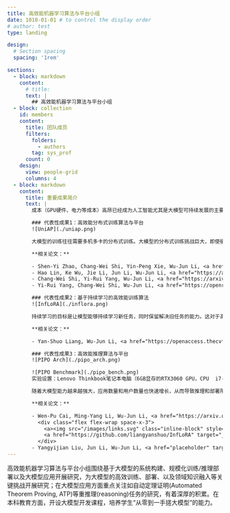```yaml
---
title: 高效能机器学习算法与平台小组
date: 1010-01-01 # to control the display order
# author: test
type: landing

design:
  # Section spacing
  spacing: '1rem'

sections:
  - block: markdown
    content:
      # title:
      text: |
        ## 高效能机器学习算法与平台小组
  - block: collection
    id: members
    content:
      title: 团队成员
      filters:
        folders:
          - authors
        tag: sys_prof
      count: 0
    design:
      view: people-grid
      columns: 4
  - block: markdown
    content:
      title: 重要成果简介
      text: |
        成本（GPU硬件、电力等成本）高昂已经成为人工智能尤其是大模型可持续发展的主要障碍之一。南京大学计算机学院研发了高效能训练和推理算法，通过算法创新提升了大模型训练和推理的速度从而降低成本，或者说在同样成本下通过算法创新可以训练更大更好的模型从而提升准确率。此外，基于创新的算法研发了大模型训练和推理系统与平台，支撑大模型的高准确率、低成本训练和部署。代表性成果如下：

        ### 代表性成果1：高效能分布式训练算法与平台
        ![UniAP](./uniap.png)

        大模型的训练往往需要多机多卡的分布式训练。大模型的分布式训练挑战巨大，即使硬件足够，很多人大概率（我们实验中验证有64%-87%的概率）会因为超参数设置（模型怎么切分和排布、数据怎么切分和排布等）不合理而根本跑不出结果。此外，很多人在碰到大模型训练慢时只会想到增加GPU等硬件，而忽略了或者根本没意识到分布式训练算法的作用。实际上，分布式训练算法会极大地影响硬件的算力利用率：也就是说，用同样的算力训练同一个模型，算力利用率高的分布式训练算法会比算力利用率低的算法速度快，最高可能会快数倍甚至数十倍以上；或者说，训练同一个模型，算力利用率高的分布式训练算法会比算力利用率低的算法成本低，最高可能会节省数倍甚至数十倍以上的算力成本。很多已有的分布式训练算法的算力利用率较低，甚至可能导致机器和GPU卡越多、训练速度越慢的结果。我们提出了一系列能提升算力利用率的高效能分布式训练算法，包括通信优化算法、异步算法、鲁棒容错算法和自动并行算法等。此外，我们还研发了高效能分布式训练平台UniAP，是首个能实现层类和层间并行策略联合优化的工作。给定模型和硬件平台，UniAP能够通过自动搜索找到最高效的分布式训练方案，既解决了效率和成本问题（我们实验中，只采用并行策略优化算法而不叠加其他优化算法的情况下比最差方案最高快9倍），也解决了很多人在大模型分布式训练时因为超参数设置（模型怎么切分和排布、数据怎么切分和排布等）不合理而根本跑不出结果的问题。我们还实现了UniAP跟国产AI计算卡的适配。相关工作为大模型训练的降本增效提供了核心技术和平台。

        **相关论文：**

        - Shen-Yi Zhao, Chang-Wei Shi, Yin-Peng Xie, Wu-Jun Li, <a href="https://arxiv.org/abs/2007.13985" target="_blank">Stochastic Normalized Gradient Descent with Momentum for Large-Batch Training</a>, in SCIENCE CHINA Information Sciences (SCIS) 2024.
        - Hao Lin, Ke Wu, Jie Li, Jun Li, Wu-Jun Li, <a href="https://arxiv.org/abs/2307.16375" target="_blank">UniAP: Unifying Inter- and Intra-Layer Automatic Parallelism by Mixed Integer Quadratic Programming</a>, in arXiv 2023.
        - Chang-Wei Shi, Yi-Rui Yang, Wu-Jun Li, <a href="https://arxiv.org/abs/2407.19234" target="_blank">Ordered Momentum for Asynchronous SGD</a>, in Advances in Neural Information Processing Systems (NeurIPS) 2024.
        - Yi-Rui Yang, Chang-Wei Shi, Wu-Jun Li, <a href="https://openreview.net/forum?id=wriKDQqiOQ" target="_blank">On the Effect of Batch Size in Byzantine-Robust Distributed Learning</a>, in The Twelfth International Conference on Learning Representations (ICLR) 2024.

        ### 代表性成果2：基于持续学习的高效能训练算法
        ![InfLoRA](./inflora.png)

        持续学习的目标是让模型能够持续学习新任务，同时保留解决旧任务的能力。这对于高效能训练大模型具有重要意义。目前，训练大模型通常需要依赖千卡甚至万卡 GPU 集群和海量数据，成本极为高昂。如果模型具备持续学习能力，新版本的大模型可以在旧版本的基础上进行增量训练，而无需重新回顾旧任务的数据，从而有望大幅降低训练开销。然而，现有的大模型缺乏持续学习能力，常常面临“灾难性遗忘”（Catastrophic Forgetting）问题，即在学习新任务后，由于参数发生改变，模型会丢失在旧任务上学到的知识，导致其在旧任务上的性能显著下降。为了实现持续学习，模型需要同时具备保持旧任务性能的能力（稳定性）和学习新任务的能力（可塑性）。实现持续学习将是推动大模型向更高效、更智能方向发展的关键。我们提出了一种新的基于参数高效微调的持续学习方法InfLoRA。InfLoRA向预训练模型中注入低秩分支重参数化预训练权重，并且我们的理论证明微调低秩分支等同于在一个由该低秩分支中的降维矩阵张成的子空间内直接微调预训练权重。然后，InfLoRA通过设计低秩分支中的降维矩阵来间接地设计该子空间，将其约束在一个不会干扰旧任务性能的范围内，从而在稳定性和可塑性之间做出良好的权衡，实现模型总体准确率的提升。InfLoRA是首个建立LoRA微调和全参数微调之间的关系、并基于此设计机制以克服遗忘的持续学习方法。相关工作从与分布式训练不同的角度为大模型训练的降本增效提供了核心技术。

        **相关论文：**

        - Yan-Shuo Liang, Wu-Jun Li, <a href="https://openaccess.thecvf.com/content/CVPR2024/html/Liang_InfLoRA_Interference-Free_Low-Rank_Adaptation_for_Continual_Learning_CVPR_2024_paper.html" target="_blank">InfLoRA: Interference-Free Low-Rank Adaptation for Continual Learning</a>, in Proceedings of the IEEE Conference on Computer Vision and Pattern Recognition (CVPR) 2024.

        ### 代表性成果3：高效能推理算法与平台
        ![PIPO Arch](./pipo_arch.png)

        ![PIPO Benchmark](./pipo_bench.png)
        实验设置：Lenovo Thinkbook笔记本电脑（6GB显存的RTX3060 GPU，CPU  i7-11800H @ 2.30Hz，16GB内存，1TB固态硬盘）；模型权重量化成INT4。

        随着大模型能力越来越强大，应用数量和用户数量也快速增长，从而导致推理和部署所需的硬件成本也快速增长。为了解决这一挑战，我们从模型压缩算法和推理系统架构上进行了创新，设计了高效能推理算法与平台。在模型压缩算法方面，我们提出了基于低秩字典的模型量化算法LCQ，可以让量化字典的秩大于1，而已有方法的量化字典的秩只能为1，LCQ通过增大量化字典的秩从而减小模型的量化损失，取得了比已有方法更高的准确率。在推理系统架构方面，卸载（Offloading）方法通过将部分模型存储在CPU内存甚至硬盘上，可以实现规模超出GPU显存容量的大模型的推理和部署。但现有Offloading框架（如FlexGen）因推理并发度低和硬盘利用不足，导致GPU利用率低从而严重限制推理性能。我们设计了叫做PIPO（Pipelined Offloading）的新型Offloading框架，可以根据输入模型和硬件系统的规格信息，自动求解最优的Offloading方案，从而可以选择合适的细粒度流水线策略。此外，PIPO还实现了数据传输的优化和CUDA底层计算内核的定制修改以提高推理并发程度，从而显著提升GPU利用率和推理吞吐量。实验表明，已有方法的GPU利用率不到40%，而PIPO可以将GPU利用率提升至90%以上，PIPO推理吞吐量（即推理速度）最高达到已有方法的3.1倍。相关工作为大模型推理和部署的降本增效提供了核心技术和平台。

        **相关论文：**

        - Wen-Pu Cai, Ming-Yang Li, Wu-Jun Li, <a href="https://arxiv.org/abs/2405.20973" target="_blank">LCQ: Low-Rank Codebook based Quantization for Large Language Models</a>, in arXiv 2024.
          <div class="flex flex-wrap space-x-3">
            <a><img src="/images/links.svg" class="inline-block" style="height: 1.25em"></a>
            <a href="https://github.com/liangyanshuo/InfLoRA" target="_blank"><img src="/images/github.svg" class="inline-block" style="height: 1.5em"></img></a>
          </div>
        - Yangyijian Liu, Jun Li, Wu-Jun Li, <a href="placeholder" target="_blank">PIPO: Pipelined Offloading for Efficient Inference on Consumer Devices</a>, Submitted, 2025.
---
```


高效能机器学习算法与平台小组围绕基于大模型的系统构建、规模化训练/推理部署以及大模型应用开展研究，为大模型的高效训练、部署、以及领域知识融入等关键挑战开展研究；在大模型应用方面重点关注如自动定理证明(Automated Theorem Proving, ATP)等重推理(reasoning)任务的研究，有着深厚的积累。在本科教育方面，开设大模型开发课程，培养学生“从零到一手搓大模型”的能力。